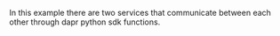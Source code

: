 
In this example there are two services that communicate between each other through dapr python sdk functions.
